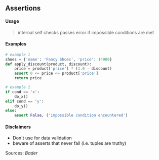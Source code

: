 ## Assertions

#### Usage

> internal self checks
> passes error if impossible conditions are met

#### Examples

```python
# example 1
shoes = {'name': 'Fancy Shoes', 'price': 14900}
def apply_discount(product, discount):
    price = product['price'] * (1.0 - discount)
    assert 0 <= price <= product['price']
    return price

# example 2
if cond == 'x':
    do_x()
elif cond == 'y':
    do_y()
else:
    assert False, ('impossible condition encountered')
```

#### Disclaimers

* Don't use for data validation
* beware of asserts that never fail (i.e. tuples are truthy)

Sources: _Bader_